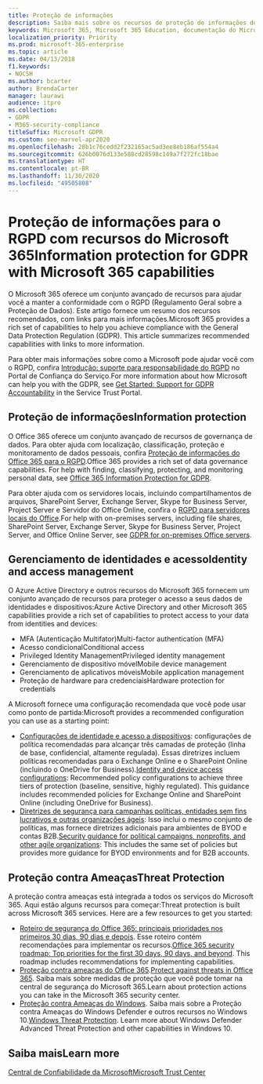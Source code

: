 ```yaml
---
title: Proteção de informações
description: Saiba mais sobre os recursos de proteção de informações do Microsoft 365 para a Regulamentação Geral de Proteção de Dados (RGPD).
keywords: Microsoft 365, Microsoft 365 Education, documentação do Microsoft 365, RGPD
localization_priority: Priority
ms.prod: microsoft-365-enterprise
ms.topic: article
ms.date: 04/13/2018
f1.keywords:
- NOCSH
ms.author: bcarter
author: BrendaCarter
manager: laurawi
audience: itpro
ms.collection:
- GDPR
- M365-security-compliance
titleSuffix: Microsoft GDPR
ms.custom: seo-marvel-apr2020
ms.openlocfilehash: 28b1c76cedd2f232165ac5ad3ee8eb186af554a4
ms.sourcegitcommit: 626b0076d133e588cd28598c149a7f272fc18bae
ms.translationtype: HT
ms.contentlocale: pt-BR
ms.lasthandoff: 11/30/2020
ms.locfileid: "49505808"
---
```

# <a name="information-protection-for-gdpr-with-microsoft-365-capabilities"></a><span data-ttu-id="b11ac-104">Proteção de informações para o RGPD com recursos do Microsoft 365</span><span class="sxs-lookup"><span data-stu-id="b11ac-104">Information protection for GDPR with Microsoft 365 capabilities</span></span>

<span data-ttu-id="b11ac-p101">O Microsoft 365 oferece um conjunto avançado de recursos para ajudar você a manter a conformidade com o RGPD (Regulamento Geral sobre a Proteção de Dados). Este artigo fornece um resumo dos recursos recomendados, com links para mais informações.</span><span class="sxs-lookup"><span data-stu-id="b11ac-p101">Microsoft 365 provides a rich set of capabilities to help you achieve compliance with the General Data Protection Regulation (GDPR). This article summarizes recommended capabilities with links to more information.</span></span>

<span data-ttu-id="b11ac-107">Para obter mais informações sobre como a Microsoft pode ajudar você com o RGPD, confira [Introdução: suporte para responsabilidade do RGPD](https://servicetrust.microsoft.com/ViewPage/GDPRGetStarted) no Portal de Confiança do Serviço.</span><span class="sxs-lookup"><span data-stu-id="b11ac-107">For more information about how Microsoft can help you with the GDPR, see [Get Started: Support for GDPR Accountability](https://servicetrust.microsoft.com/ViewPage/GDPRGetStarted) in the Service Trust Portal.</span></span>

## <a name="information-protection"></a><span data-ttu-id="b11ac-108">Proteção de informações</span><span class="sxs-lookup"><span data-stu-id="b11ac-108">Information protection</span></span>

<span data-ttu-id="b11ac-p102">O Office 365 oferece um conjunto avançado de recursos de governança de dados. Para obter ajuda com localização, classificação, proteção e monitoramento de dados pessoais, confira [Proteção de informações do Office 365 para o RGPD](https://docs.microsoft.com/microsoft-365/compliance/office-365-information-protection-for-gdpr).</span><span class="sxs-lookup"><span data-stu-id="b11ac-p102">Office 365 provides a rich set of data governance capabilities. For help with finding, classifying, protecting, and monitoring personal data, see [Office 365 Information Protection for GDPR](https://docs.microsoft.com/microsoft-365/compliance/office-365-information-protection-for-gdpr).</span></span>

<span data-ttu-id="b11ac-111">Para obter ajuda com os servidores locais, incluindo compartilhamentos de arquivos, SharePoint Server, Exchange Server, Skype for Business Server, Project Server e Servidor do Office Online, confira o [RGPD para servidores locais do Office](https://docs.microsoft.com/microsoft-365/compliance/gdpr-for-office-servers).</span><span class="sxs-lookup"><span data-stu-id="b11ac-111">For help with on-premises servers, including file shares, SharePoint Server, Exchange Server, Skype for Business Server, Project Server, and Office Online Server, see [GDPR for on-premises Office servers](https://docs.microsoft.com/microsoft-365/compliance/gdpr-for-office-servers).</span></span> 

## <a name="identity-and-access-management"></a><span data-ttu-id="b11ac-112">Gerenciamento de identidades e acesso</span><span class="sxs-lookup"><span data-stu-id="b11ac-112">Identity and access management</span></span>

<span data-ttu-id="b11ac-113">O Azure Active Directory e outros recursos do Microsoft 365 fornecem um conjunto avançado de recursos para proteger o acesso a seus dados de identidades e dispositivos:</span><span class="sxs-lookup"><span data-stu-id="b11ac-113">Azure Active Directory and other Microsoft 365 capabilities provide a rich set of capabilities to protect access to your data from identities and devices:</span></span>

- <span data-ttu-id="b11ac-114">MFA (Autenticação Multifator)</span><span class="sxs-lookup"><span data-stu-id="b11ac-114">Multi-factor authentication (MFA)</span></span>
- <span data-ttu-id="b11ac-115">Acesso condicional</span><span class="sxs-lookup"><span data-stu-id="b11ac-115">Conditional access</span></span>
- <span data-ttu-id="b11ac-116">Privileged Identity Management</span><span class="sxs-lookup"><span data-stu-id="b11ac-116">Privileged identity management</span></span>
- <span data-ttu-id="b11ac-117">Gerenciamento de dispositivo móvel</span><span class="sxs-lookup"><span data-stu-id="b11ac-117">Mobile device management</span></span>
- <span data-ttu-id="b11ac-118">Gerenciamento de aplicativos móveis</span><span class="sxs-lookup"><span data-stu-id="b11ac-118">Mobile application management</span></span>
- <span data-ttu-id="b11ac-119">Proteção de hardware para credenciais</span><span class="sxs-lookup"><span data-stu-id="b11ac-119">Hardware protection for credentials</span></span>

<span data-ttu-id="b11ac-120">A Microsoft fornece uma configuração recomendada que você pode usar como ponto de partida:</span><span class="sxs-lookup"><span data-stu-id="b11ac-120">Microsoft provides a recommended configuration you can use as a starting point:</span></span>

- <span data-ttu-id="b11ac-p103">[Configurações de identidade e acesso a dispositivos](https://docs.microsoft.com/microsoft-365/security/office-365-security/microsoft-365-policies-configurations): configurações de política recomendadas para alcançar três camadas de proteção (linha de base, confidencial, altamente regulada). Essas diretrizes incluem políticas recomendadas para o Exchange Online e o SharePoint Online (incluindo o OneDrive for Business).</span><span class="sxs-lookup"><span data-stu-id="b11ac-p103">[Identity and device access configurations](https://docs.microsoft.com/microsoft-365/security/office-365-security/microsoft-365-policies-configurations): Recommended policy configurations to achieve three tiers of protection (baseline, sensitive, highly regulated). This guidance includes recommended policies for Exchange Online and SharePoint Online (including OneDrive for Business).</span></span>
- <span data-ttu-id="b11ac-123">[Diretrizes de segurança para campanhas políticas, entidades sem fins lucrativos e outras organizações ágeis](https://docs.microsoft.com/microsoft-365/security/office-365-security/microsoft-security-guidance-for-political-campaigns-nonprofits-and-other-agile-o): Isso inclui o mesmo conjunto de políticas, mas fornece diretrizes adicionais para ambientes de BYOD e contas B2B.</span><span class="sxs-lookup"><span data-stu-id="b11ac-123">[Security guidance for political campaigns, nonprofits, and other agile organizations](https://docs.microsoft.com/microsoft-365/security/office-365-security/microsoft-security-guidance-for-political-campaigns-nonprofits-and-other-agile-o): This includes the same set of policies but provides more guidance for BYOD environments and for B2B accounts.</span></span>

## <a name="threat-protection"></a><span data-ttu-id="b11ac-124">Proteção contra Ameaças</span><span class="sxs-lookup"><span data-stu-id="b11ac-124">Threat Protection</span></span>

<span data-ttu-id="b11ac-p104">A proteção contra ameaças está integrada a todos os serviços do Microsoft 365. Aqui estão alguns recursos para começar:</span><span class="sxs-lookup"><span data-stu-id="b11ac-p104">Threat protection is built across Microsoft 365 services. Here are a few resources to get you started:</span></span>

- <span data-ttu-id="b11ac-p105">[Roteiro de segurança do Office 365: principais prioridades nos primeiros 30 dias, 90 dias e depois](https://docs.microsoft.com/microsoft-365/security/office-365-security/security-roadmap). Esse roteiro contém recomendações para implementar os recursos.</span><span class="sxs-lookup"><span data-stu-id="b11ac-p105">[Office 365 security roadmap: Top priorities for the first 30 days, 90 days, and beyond](https://docs.microsoft.com/microsoft-365/security/office-365-security/security-roadmap). This roadmap includes recommendations for implementing capabilities.</span></span> 
- <span data-ttu-id="b11ac-129">[Proteção contra ameaças do Office 365](https://docs.microsoft.com/microsoft-365/security/office-365-security/protect-against-threats).</span><span class="sxs-lookup"><span data-stu-id="b11ac-129">[Protect against threats in Office 365](https://docs.microsoft.com/microsoft-365/security/office-365-security/protect-against-threats).</span></span> <span data-ttu-id="b11ac-130">Saiba mais sobre medidas de proteção que você pode tomar na central de segurança do Microsoft 365.</span><span class="sxs-lookup"><span data-stu-id="b11ac-130">Learn about protection actions you can take in the Microsoft 365 security center.</span></span>
- <span data-ttu-id="b11ac-p107">[Proteção contra Ameaças do Windows](https://docs.microsoft.com/windows/security/threat-protection/). Saiba mais sobre a Proteção contra Ameaças do Windows Defender e outros recursos no Windows 10.</span><span class="sxs-lookup"><span data-stu-id="b11ac-p107">[Windows Threat Protection](https://docs.microsoft.com/windows/security/threat-protection/). Learn more about Windows Defender Advanced Threat Protection and other capabilities in Windows 10.</span></span>

## <a name="learn-more"></a><span data-ttu-id="b11ac-133">Saiba mais</span><span class="sxs-lookup"><span data-stu-id="b11ac-133">Learn more</span></span>

[<span data-ttu-id="b11ac-134">Central de Confiabilidade da Microsoft</span><span class="sxs-lookup"><span data-stu-id="b11ac-134">Microsoft Trust Center</span></span>](https://www.microsoft.com/trust-center/privacy/gdpr-overview)
